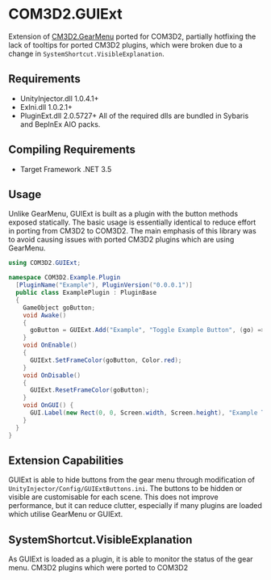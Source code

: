 # COM3D2.GUIExt
Extension of [CM3D2.GearMenu](https://github.com/neguse11/CM3D2.GearMenu) ported for COM3D2, partially hotfixing the lack of tooltips for ported CM3D2 plugins, which were broken due to a change in `SystemShortcut.VisibleExplanation`.

## Requirements

- UnityInjector.dll 1.0.4.1+
- ExIni.dll 1.0.2.1+
- PluginExt.dll 2.0.5727+
All of the required dlls are bundled in Sybaris and BepInEx AIO packs.

## Compiling Requirements

- Target Framework .NET 3.5

## Usage

Unlike GearMenu, GUIExt is built as a plugin with the button methods exposed statically. The basic usage is essentially identical to reduce effort in porting from CM3D2 to COM3D2. The main emphasis of this library was to avoid causing issues with ported CM3D2 plugins which are using GearMenu.

```C#
using COM3D2.GUIExt;

namespace COM3D2.Example.Plugin
  [PluginName("Example"), PluginVersion("0.0.0.1")]
  public class ExamplePlugin : PluginBase
  {
    GameObject goButton;
    void Awake()
    {
      goButton = GUIExt.Add("Example", "Toggle Example Button", (go) => { enabled = !enabled; });
    }
    void OnEnable()
    {
      GUIExt.SetFrameColor(goButton, Color.red);
    }
    void OnDisable()
    {
      GUIExt.ResetFrameColor(goButton);
    }
    void OnGUI() {
      GUI.Label(new Rect(0, 0, Screen.width, Screen.height), "Example Text");
    }
  }
}
```

## Extension Capabilities

GUIExt is able to hide buttons from the gear menu through modification of `UnityInjector/Config/GUIExtButtons.ini`. The buttons to be hidden or visible are customisable for each scene. This does not improve performance, but it can reduce clutter, especially if many plugins are loaded which utilise GearMenu or GUIExt.


## SystemShortcut.VisibleExplanation
As GUIExt is loaded as a plugin, it is able to monitor the status of the gear menu. CM3D2 plugins which were ported to COM3D2


